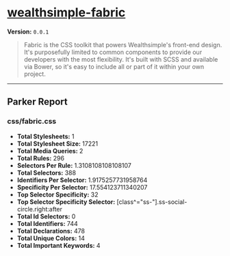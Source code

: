 # [wealthsimple-fabric]( http://fabric.wealthsimple.com )

**Version:** `0.0.1`

> Fabric is the CSS toolkit that powers Wealthsimple's front-end design. It's purposefully limited to common components to provide our developers with the most flexibility. It's built with SCSS and available via Bower, so it's easy to include all or part of it within your own project.

* * *

## Parker Report

### css/fabric.css

- **Total Stylesheets:** 1
- **Total Stylesheet Size:** 17221
- **Total Media Queries:** 2
- **Total Rules:** 296
- **Selectors Per Rule:** 1.3108108108108107
- **Total Selectors:** 388
- **Identifiers Per Selector:** 1.9175257731958764
- **Specificity Per Selector:** 17.554123711340207
- **Top Selector Specificity:** 32
- **Top Selector Specificity Selector:** [class^="ss-"].ss-social-circle.right:after
- **Total Id Selectors:** 0
- **Total Identifiers:** 744
- **Total Declarations:** 478
- **Total Unique Colors:** 14
- **Total Important Keywords:** 4
